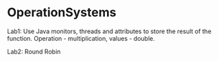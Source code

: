 # OperationSystems
 
Lab1:  Use Java monitors, threads and attributes to store the result of the function. 
Operation - multiplication, values - double.


Lab2: Round Robin 

